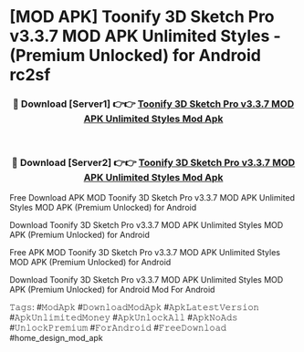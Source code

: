 # [MOD APK] Toonify 3D Sketch Pro v3.3.7 MOD APK Unlimited Styles - (Premium Unlocked) for Android rc2sf



<div align="center">
<h3>🔴 Download [Server1] 👉👉 <a href="https://momento.my/?title=Toonify_3D_Sketch_Pro_v3.3.7_MOD_APK_Unlimited_Styles">Toonify 3D Sketch Pro v3.3.7 MOD APK Unlimited Styles Mod Apk</a></h3><br>

<h3>🔴 Download [Server2] 👉👉 <a href="https://momento.my/?title=Toonify_3D_Sketch_Pro_v3.3.7_MOD_APK_Unlimited_Styles">Toonify 3D Sketch Pro v3.3.7 MOD APK Unlimited Styles Mod Apk</a></h3>
</div>



Free Download APK MOD Toonify 3D Sketch Pro v3.3.7 MOD APK Unlimited Styles MOD APK (Premium Unlocked) for Android

Download Toonify 3D Sketch Pro v3.3.7 MOD APK Unlimited Styles MOD APK (Premium Unlocked) for Android

Free APK MOD Toonify 3D Sketch Pro v3.3.7 MOD APK Unlimited Styles MOD APK (Premium Unlocked) for Android

Download Toonify 3D Sketch Pro v3.3.7 MOD APK Unlimited Styles MOD APK (Premium Unlocked) for Android Mod For Android

𝚃𝚊𝚐𝚜: #𝙼𝚘𝚍𝙰𝚙𝚔 #𝙳𝚘𝚠𝚗𝚕𝚘𝚊𝚍𝙼𝚘𝚍𝙰𝚙𝚔 #𝙰𝚙𝚔𝙻𝚊𝚝𝚎𝚜𝚝𝚅𝚎𝚛𝚜𝚒𝚘𝚗 #𝙰𝚙𝚔𝚄𝚗𝚕𝚒𝚖𝚒𝚝𝚎𝚍𝙼𝚘𝚗𝚎𝚢 #𝙰𝚙𝚔𝚄𝚗𝚕𝚘𝚌𝚔𝙰𝚕𝚕 #𝙰𝚙𝚔𝙽𝚘𝙰𝚍𝚜 #𝚄𝚗𝚕𝚘𝚌𝚔𝙿𝚛𝚎𝚖𝚒𝚞𝚖 #𝙵𝚘𝚛𝙰𝚗𝚍𝚛𝚘𝚒𝚍 #𝙵𝚛𝚎𝚎𝙳𝚘𝚠𝚗𝚕𝚘𝚊𝚍 #home_design_mod_apk
